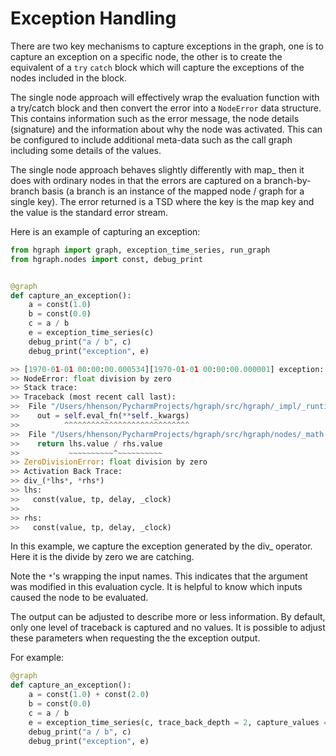 Exception Handling
==================

There are two key mechanisms to capture exceptions in the graph, 
one is to capture an exception on a specific node, the other is
to create the equivalent of a ``try`` ``catch`` block which will
capture the exceptions of the nodes included in the block.

The single node approach will effectively wrap the evaluation function
with a try/catch block and then convert the error into a ``NodeError``
data structure. This contains information such as the error message, 
the node details (signature) and the information about why the node was
activated. This can be configured to include additional meta-data such
as the call graph including some details of the values.

The single node approach behaves slightly differently with map_
then it does with ordinary nodes in that the errors are captured
on a branch-by-branch basis (a branch is an instance of the mapped
node / graph for a single key). The error returned is a TSD where the
key is the map key and the value is the standard error stream.

Here is an example of capturing an exception:

```python
from hgraph import graph, exception_time_series, run_graph
from hgraph.nodes import const, debug_print


@graph
def capture_an_exception():
    a = const(1.0)
    b = const(0.0)
    c = a / b
    e = exception_time_series(c)
    debug_print("a / b", c)
    debug_print("exception", e)

>> [1970-01-01 00:00:00.000534][1970-01-01 00:00:00.000001] exception: div_(lhs: TS[float], rhs: TS[float]) -> TS[float]
>> NodeError: float division by zero
>> Stack trace:
>> Traceback (most recent call last):
>>  File "/Users/hhenson/PycharmProjects/hgraph/src/hgraph/_impl/_runtime/_node.py", line 166, in eval
>>    out = self.eval_fn(**self._kwargs)
>>          ^^^^^^^^^^^^^^^^^^^^^^^^^^^^
>>  File "/Users/hhenson/PycharmProjects/hgraph/src/hgraph/nodes/_math.py", line 36, in div_
>>    return lhs.value / rhs.value
>>           ~~~~~~~~~~^~~~~~~~~~~
>> ZeroDivisionError: float division by zero
>> Activation Back Trace:
>> div_(*lhs*, *rhs*)
>> lhs:
>>   const(value, tp, delay, _clock)
>> 
>> rhs:
>>   const(value, tp, delay, _clock)
```
In this example, we capture the exception generated by the div_ operator.
Here it is the divide by zero we are catching.

Note the ``*``'s wrapping the input names. This indicates that the argument was
modified in this evaluation cycle. It is helpful to know which inputs caused
the node to be evaluated.

The output can be adjusted to describe more or less information. By default,
only one level of traceback is captured and no values. It is possible to adjust
these parameters when requesting the the exception output.

For example:

```python
@graph
def capture_an_exception():
    a = const(1.0) + const(2.0)
    b = const(0.0)
    c = a / b
    e = exception_time_series(c, trace_back_depth = 2, capture_values = True)
    debug_print("a / b", c)
    debug_print("exception", e)
```

